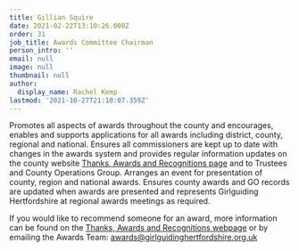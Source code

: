 ```yaml
---
title: Gillian Squire
date: 2021-02-22T13:10:26.000Z
order: 31
job_title: Awards Committee Chairman
person_intro: ''
email: null
image: null
thumbnail: null
author:
  display_name: Rachel Kemp
lastmod: '2021-10-27T21:10:07.359Z'
---
```

Promotes all aspects of awards throughout the county and encourages, enables and supports applications for all awards including district, county, regional and national. Ensures all commissioners are kept up to date with changes in the awards system and provides regular information updates on the county website <a href="/get-involved/thanks/" target="_blank" rel="noopener">Thanks, Awards and Recognitions page</a> and to Trustees and County Operations Group. Arranges an event for presentation of county, region and national awards. Ensures county awards and GO records are updated when awards are presented and represents Girlguiding Hertfordshire at regional awards meetings as required.

If you would like to recommend someone for an award, more information can be found on the <a href="/get-involved/thanks/" target="_blank" rel="noopener">Thanks, Awards and Recognitions webpage</a> or by emailing the Awards Team: <a href="mailto:awards@girlguidinghertfordshire.org.uk" target="_blank" rel="noopener">awards@girlguidinghertfordshire.org.uk</a>
